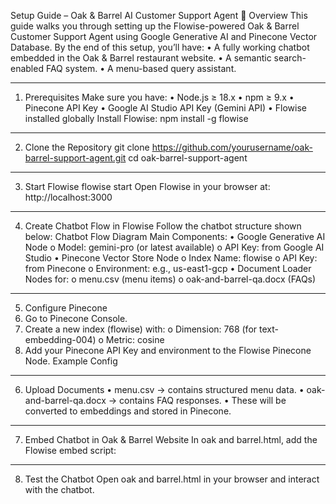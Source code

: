 Setup Guide – Oak & Barrel AI Customer Support Agent
📌 Overview
This guide walks you through setting up the Flowise-powered Oak & Barrel Customer Support Agent using Google Generative AI and Pinecone Vector Database.
By the end of this setup, you’ll have:
•	A fully working chatbot embedded in the Oak & Barrel restaurant website.
•	A semantic search-enabled FAQ system.
•	A menu-based query assistant.
________________________________________
1. Prerequisites
Make sure you have:
•	Node.js ≥ 18.x
•	npm ≥ 9.x
•	Pinecone API Key
•	Google AI Studio API Key (Gemini API)
•	Flowise installed globally
Install Flowise:
npm install -g flowise
________________________________________
2. Clone the Repository
git clone https://github.com/yourusername/oak-barrel-support-agent.git
cd oak-barrel-support-agent
________________________________________
3. Start Flowise
flowise start
Open Flowise in your browser at:
http://localhost:3000
________________________________________
4. Create Chatbot Flow in Flowise
Follow the chatbot structure shown below:
Chatbot Flow Diagram
Main Components:
•	Google Generative AI Node
o	Model: gemini-pro (or latest available)
o	API Key: from Google AI Studio
•	Pinecone Vector Store Node
o	Index Name: flowise
o	API Key: from Pinecone
o	Environment: e.g., us-east1-gcp
•	Document Loader Nodes for:
o	menu.csv (menu items)
o	oak-and-barrel-qa.docx (FAQs)
________________________________________
5. Configure Pinecone
1.	Go to Pinecone Console.
2.	Create a new index (flowise) with:
o	Dimension: 768 (for text-embedding-004)
o	Metric: cosine
3.	Add your Pinecone API Key and environment to the Flowise Pinecone Node.
Example Config
________________________________________
6. Upload Documents
•	menu.csv → contains structured menu data.
•	oak-and-barrel-qa.docx → contains FAQ responses.
•	These will be converted to embeddings and stored in Pinecone.
________________________________________
7. Embed Chatbot in Oak & Barrel Website
In oak and barrel.html, add the Flowise embed script:
<script type="module">
import Chatbot from "https://cdn.jsdelivr.net/npm/flowise-embed/dist/web.js"
Chatbot.init({
    chatflowid: "YOUR_CHATFLOW_ID",
    apiHost: "http://localhost:3000",
})
</script>
________________________________________
8. Test the Chatbot
Open oak and barrel.html in your browser and interact with the chatbot.

